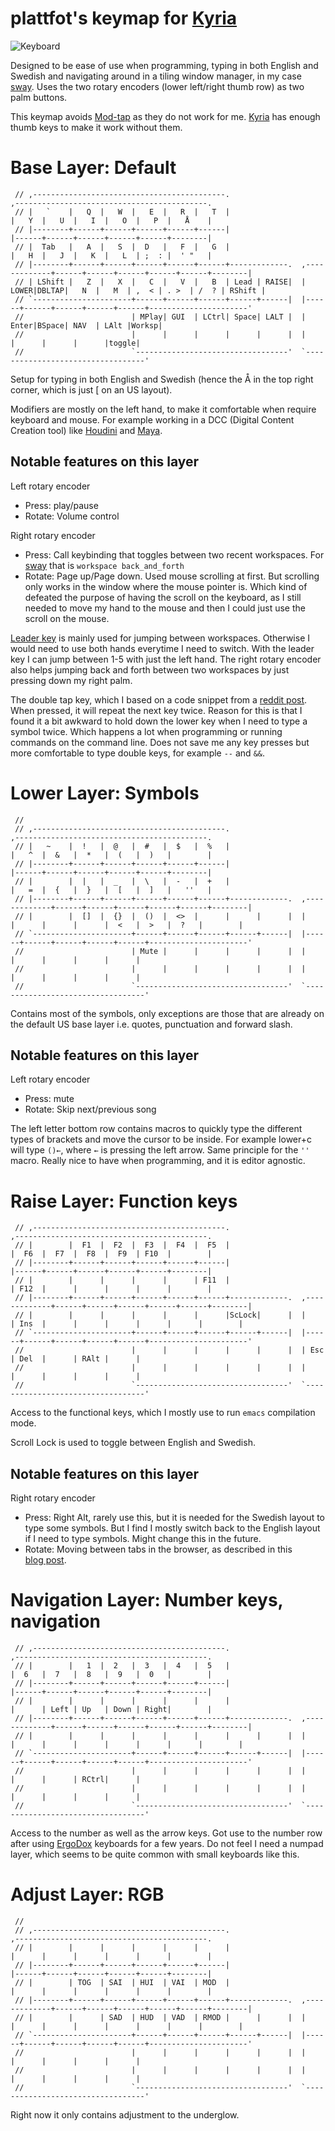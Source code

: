 # plattfot's keymap for [Kyria](https://github.com/splitkb/kyria)

![Keyboard](https://i.imgur.com/Pvsm973l.jpg)

Designed to be ease of use when programming, typing in both English
and Swedish and navigating around in a tiling window manager, in my
case [sway](https://swaywm.org/). Uses the two rotary encoders (lower
left/right thumb row) as two palm buttons.

This keymap avoids [Mod-tap](https://docs.qmk.fm/#/mod_tap) as they do
not work for me. [Kyria](https://github.com/splitkb/kyria) has enough
thumb keys to make it work without them.


# Base Layer: Default
```
 // ,-------------------------------------------.                              ,-------------------------------------------.
 // |   `    |   Q  |   W  |   E  |   R  |   T  |                              |   Y  |   U  |   I  |   O  |   P  |   Å    |
 // |--------+------+------+------+------+------|                              |------+------+------+------+------+--------|
 // |  Tab   |   A  |   S  |  D   |   F  |   G  |                              |   H  |   J  |   K  |   L  | ;  : |  ' "   |
 // |--------+------+------+------+------+------+-------------.  ,-------------+------+------+------+------+------+--------|
 // | LShift |   Z  |   X  |   C  |   V  |   B  | Lead | RAISE|  | LOWER|DBLTAP|   N  |   M  | ,  < | . >  | /  ? | RShift |
 // `----------------------+------+------+------+------+------|  |------+------+------+------+------+----------------------'
 //                        | MPlay| GUI  | LCtrl| Space| LALT |  | Enter|BSpace| NAV  | LAlt |Worksp|
 //                        |      |      |      |      |      |  |      |      |      |      |toggle|
 //                        `----------------------------------'  `----------------------------------'
```

Setup for typing in both English and Swedish (hence the Å in the top
right corner, which is just [ on an US layout).

Modifiers are mostly on the left hand, to make it comfortable when
require keyboard and mouse. For example working in a DCC (Digital
Content Creation tool) like [Houdini](https://www.sidefx.com/) and
[Maya](https://www.autodesk.com/products/maya/overview).

## Notable features on this layer

Left rotary encoder
- Press: play/pause
- Rotate: Volume control

Right rotary encoder
- Press: Call keybinding that toggles between two recent workspaces.
         For [sway](https://swaywm.org/) that is `workspace
         back_and_forth`
- Rotate: Page up/Page down. Used mouse scrolling at first. But
          scrolling only works in the window where the mouse pointer
          is. Which kind of defeated the purpose of having the scroll
          on the keyboard, as I still needed to move my hand to the
          mouse and then I could just use the scroll on the mouse.

[Leader key](https://docs.qmk.fm/#/feature_leader_key) is mainly used
for jumping between workspaces. Otherwise I would need to use both
hands everytime I need to switch. With the leader key I can jump
between 1-5 with just the left hand. The right rotary encoder also
helps jumping back and forth between two workspaces by just pressing
down my right palm.

The double tap key, which I based on a code snippet from a
[reddit post](https://www.reddit.com/r/olkb/comments/citkbx/double_key_press_modifier_qmkwould_work_like/ev9cue8).
When pressed, it will repeat the next key twice. Reason for this is
that I found it a bit awkward to hold down the lower key when I need
to type a symbol twice. Which happens a lot when programming or
running commands on the command line. Does not save me any key presses
but more comfortable to type double keys, for example `--` and `&&`.

# Lower Layer: Symbols
```
 //
 // ,-------------------------------------------.                              ,-------------------------------------------.
 // |   ~    |  !   |  @   |  #   |  $   |  %   |                              |   ^  |  &   |  *   |  (   |  )   |        |
 // |--------+------+------+------+------+------|                              |------+------+------+------+------+--------|
 // |        |  |   |  _   |  \   |  -   |  +   |                              |   =  |  {   |  }   |  [   |  ]   |   ''   |
 // |--------+------+------+------+------+------+-------------.  ,-------------+------+------+------+------+------+--------|
 // |        |  []  |  {}  |  ()  |  <>  |      |      |      |  |      |      |      |      |  <   |  >   |  ?   |        |
 // `----------------------+------+------+------+------+------|  |------+------+------+------+------+----------------------'
 //                        | Mute |      |      |      |      |  |      |      |      |      |      |
 //                        |      |      |      |      |      |  |      |      |      |      |      |
 //                        `----------------------------------'  `----------------------------------'
```

Contains most of the symbols, only exceptions are those that are
already on the default US base layer i.e. quotes, punctuation and
forward slash.

## Notable features on this layer

Left rotary encoder
- Press: mute
- Rotate: Skip next/previous song

The left letter bottom row contains macros to quickly type the
different types of brackets and move the cursor to be inside. For
example lower+c will type `()←`, where `←` is pressing the left arrow.
Same principle for the `''` macro. Really nice to have when
programming, and it is editor agnostic.

# Raise Layer: Function keys
```
 // ,-------------------------------------------.                              ,-------------------------------------------.
 // |        |  F1  |  F2  |  F3  |  F4  |  F5  |                              |  F6  |  F7  |  F8  |  F9  | F10  |        |
 // |--------+------+------+------+------+------|                              |------+------+------+------+------+--------|
 // |        |      |      |      |      | F11  |                              | F12  |      |      |      |      |        |
 // |--------+------+------+------+------+------+-------------.  ,-------------+------+------+------+------+------+--------|
 // |        |      |      |      |      |      |ScLock|      |  |      | Ins  |      |      |      |      |      |        |
 // `----------------------+------+------+------+------+------|  |------+------+------+------+------+----------------------'
 //                        |      |      |      |      |      |  | Esc  | Del  |      | RAlt |      |
 //                        |      |      |      |      |      |  |      |      |      |      |      |
 //                        `----------------------------------'  `----------------------------------'
```

Access to the functional keys, which I mostly use to run `emacs`
compilation mode.

Scroll Lock is used to toggle between English and Swedish.

## Notable features on this layer

Right rotary encoder
- Press: Right Alt, rarely use this, but it is needed for the Swedish
         layout to type some symbols. But I find I mostly switch back
         to the English layout if I need to type symbols. Might change
         this in the future.
- Rotate: Moving between tabs in the browser, as described in this
          [blog post](https://docs.splitkb.com/hc/en-us/articles/360010513760-How-can-I-use-a-rotary-encoder-).

# Navigation Layer: Number keys, navigation
```
 // ,-------------------------------------------.                              ,-------------------------------------------.
 // |        |   1  |  2   |  3   |  4   |  5   |                              |  6   |  7   |  8   |  9   |  0   |        |
 // |--------+------+------+------+------+------|                              |------+------+------+------+------+--------|
 // |        |      |      |      |      |      |                              |      | Left | Up   | Down | Right|        |
 // |--------+------+------+------+------+------+-------------.  ,-------------+------+------+------+------+------+--------|
 // |        |      |      |      |      |      |      |      |  |      |      |      |      |      |      |      |        |
 // `----------------------+------+------+------+------+------|  |------+------+------+------+------+----------------------'
 //                        |      |      |      |      |      |  |      |      |      | RCtrl|      |
 //                        |      |      |      |      |      |  |      |      |      |      |      |
 //                        `----------------------------------'  `----------------------------------'
```

Access to the number as well as the arrow keys. Got use to the number
row after using [ErgoDox](https://www.ergodox.io/) keyboards for a few
years. Do not feel I need a numpad layer, which seems to be quite
common with small keyboards like this.

# Adjust Layer: RGB
```
 //
 // ,-------------------------------------------.                              ,-------------------------------------------.
 // |        |      |      |      |      |      |                              |      |      |      |      |      |        |
 // |--------+------+------+------+------+------|                              |------+------+------+------+------+--------|
 // |        | TOG  | SAI  | HUI  | VAI  | MOD  |                              |      |      |      |      |      |        |
 // |--------+------+------+------+------+------+-------------.  ,-------------+------+------+------+------+------+--------|
 // |        |      | SAD  | HUD  | VAD  | RMOD |      |      |  |      |      |      |      |      |      |      |        |
 // `----------------------+------+------+------+------+------|  |------+------+------+------+------+----------------------'
 //                        |      |      |      |      |      |  |      |      |      |      |      |
 //                        |      |      |      |      |      |  |      |      |      |      |      |
 //                        `----------------------------------'  `----------------------------------'
```

Right now it only contains adjustment to the underglow.
